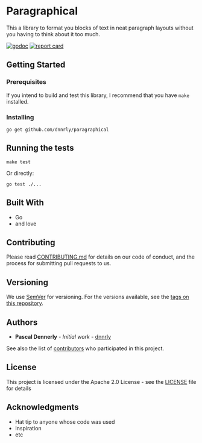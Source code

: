 # Paragraphical

This a library to format you blocks of text in neat paragraph layouts without you having to think about it too much.

[![godoc](https://godoc.org/github.com/dnnrly/paragraphical?status.svg)](http://godoc.org/github.com/dnnrly/paragraphical)
[![report card](https://goreportcard.com/badge/github.com/dnnrly/paragraphical)](https://goreportcard.com/report/github.com/dnnrly/paragraphical)

## Getting Started

### Prerequisites

If you intend to build and test this library, I recommend that you have `make` installed.

### Installing


```
go get github.com/dnnrly/paragraphical
```


## Running the tests

```
make test
```

Or directly:
```
go test ./...
```


## Built With

* Go
* and love

## Contributing

Please read [CONTRIBUTING.md](CONTRIBUTING.md) for details on our code of conduct, and the process for submitting pull requests to us.

## Versioning

We use [SemVer](http://semver.org/) for versioning. For the versions available, see the [tags on this repository](https://github.com/dnnrly/paragraphical/tags). 

## Authors

* **Pascal Dennerly** - *Initial work* - [dnnrly](https://github.com/dnnrly)

See also the list of [contributors](https://github.com/dnnrly/paragraphical/contributors) who participated in this project.

## License

This project is licensed under the Apache 2.0 License - see the [LICENSE](LICENSE) file for details

## Acknowledgments

* Hat tip to anyone whose code was used
* Inspiration
* etc


